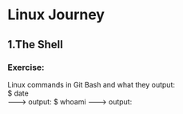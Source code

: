 # Linux Journey
## 1.The Shell
### Exercise: 
Linux commands in Git Bash and what they output:<br>
$ date <br> 
---> output:
$ whoami 
---> output:
